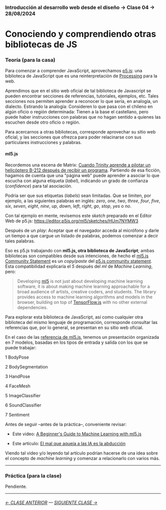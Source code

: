 ### Introducción al desarrollo web desde el diseño → Clase 04 → 28/08/2024 

# Conociendo y comprendiendo otras bibliotecas de JS

### Teoría (para la casa)

Para comenzar a comprender JavaScript, aprovechamos [p5.js](https://p5js.org/es/): una biblioteca de JavaScript que es una reinterpretación de [Processing](https://processing.org/) para la web. 

Aprendimos que en el sitio web  oficial de tal biblioteca de Javascript se pueden encontrar secciones de referencias, tutoriales, ejemplos, etc. Tales secciones nos permiten aprender a reconocer lo que sería, en analogía, un dialecto. Estirando la analogía: Consideren lo que pasa con el chileno en algún oficio o región determinada: Tienen a la base el castellano, pero puede haber instrucciones con palabras que no hagan sentido a quienes las escuchen desde otro oficio o región.

Para acercarnos a otras bibliotecas, corresponde aprovechar su sitio web oficial, y las secciones que ofrezca para poder relacinarse con sus particulares instrucciones y palabras.

#### ml5.js

Recordemos una escena de Matrix: [Cuando Trinity aprende a pilotar un helicóptero B-212 después de recibir un programa](https://youtu.be/6AOpomu9V6Q?si=aMsX5lEtYqG6WP_D). Partiendo de esa ficción, hagamos de cuenta que una "página web" puede aprender a asociar lo que escucha con alguna etiqueta (*label*), indicando un grado de confianza (*confidence*) para tal asociación. 

Podría ser que sus etiquetas (*labels*) sean limitadas. Que se limiten, por ejemplo, a las siguientes palabras en inglés: *zero*, *one*, *two*, *three*, *four*, *five*, *six*, *seven*, *eight*, *nine*, *up*, *down*, *left*, *right*, *go*, *stop*, *yes* o *no*.

Con tal ejemplo en mente, revisemos este *sketch* preparado en el Editor Web de p5.js: https://editor.p5js.org/ml5/sketches/HUm7NYMW3

Después de un *play*: Aceptar que el navegador acceda al micrófono y darle un tiempo a que cargue un listado de palabras, podemos comenzar a decir tales palabras.

Eso es p5.js trabajando con **ml5.js, otra biblioteca de JavaScript**; ambas bibliotecas son compatibles desde sus intenciones, de hecho el [ml5.js Community Statement](https://ml5js.org/about) es un *copy/paste* del [p5.js community statement](https://p5js.org/community/). Esta compatibilidad explicaría el *5* después del *ml* de *Machine Learning*, pero:

> Developing [ml5](https://ml5js.org/about/) is not just about developing machine learning software, it is about making machine learning approachable for a broad audience of artists, creative coders, and students. The library provides access to machine learning algorithms and models in the browser, building on top of [TensorFlow.js](https://www.tensorflow.org/learn?hl=es-419) with no other external dependencies.

Para explorar esta biblioteca de JavaScript, así como cualquier otra biblioteca del mismo lenguaje de programación, corresponde consultar las referencias que, por lo general, se presentan en su sitio web oficial.

En el caso de las [referencia de ml5.js](https://docs.ml5js.org/#/reference/overview), tenemos un presentación organizada en 7 modelos, basadas en los tipos de entrada y salida con los que se puede trabajar:

1 BodyPose

2 BodySegmentation

3 HandPose

4  FaceMesh

5 ImageClassifier

6 SoundClassifier

7 Sentiment

Antes de seguir –antes de la práctica–, conveniente revisar: 

- Este video: [A Beginner's Guide to Machine Learning with ml5.js](https://www.youtube.com/watch?v=jmznx0Q1fP0)

- Este artículo: [El mal que aqueja a las IA es la abducción](https://hipermediaciones.com/2023/08/21/el-mal-que-aqueja-a-las-ia-es-la-abduccion/)

Viendo tal video y/o leyendo tal artículo podrían hacerse de una idea sobre el concepto de *machine learning* y comenzar a relacionarlo con varios más.

- - - - - - - - - - - - -

### Práctica (para la clase)

Pendiente.

- - - - - - - 

###### [← CLASE ANTERIOR](https://github.com/profesorfaco/dno096-2024/tree/main/clase-03) — [SIGUIENTE CLASE →](https://github.com/profesorfaco/dno096-2024/tree/main/clase-05)
